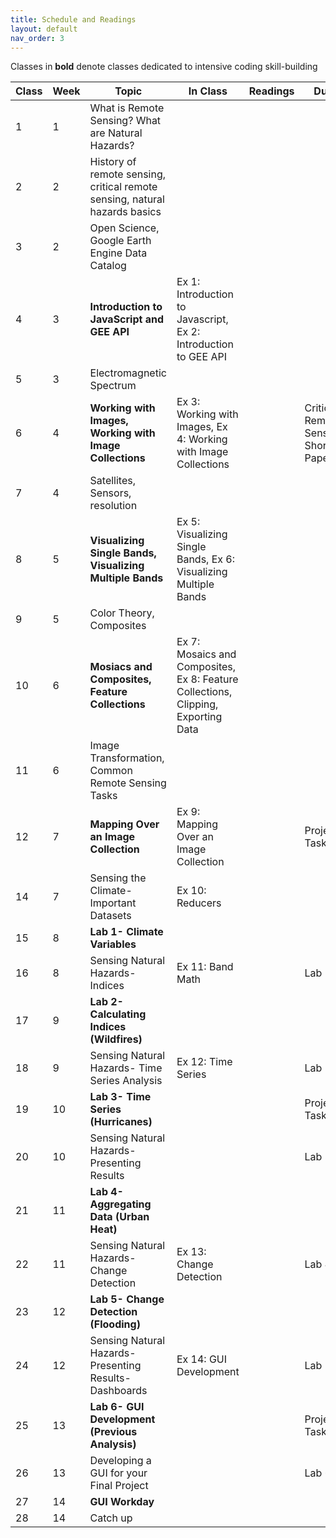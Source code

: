 ```yaml
---
title: Schedule and Readings
layout: default
nav_order: 3
---
```

Classes in **bold** denote classes dedicated to intensive coding skill-building

| Class | Week | Topic                                                    | In Class                                                                          | Readings | Due                                 |
| ----- | ---- | -------------------------------------------------------- | --------------------------------------------------------------------------------- | -------- | ----------------------------------- |
| 1     | 1    | What is Remote Sensing? What are Natural Hazards?        |                                                                                   |          |                                     |
| 2     | 2    | History of remote sensing, critical remote sensing, natural hazards basics       |                                                                                   |          |                                     |
| 3     | 2    | Open Science, Google Earth Engine Data Catalog |                                                                                   |          |                                     |
| 4     | 3    | **Introduction to JavaScript and GEE API**                   | Ex 1: Introduction to Javascript, Ex 2: Introduction to GEE API                   |          |                                     |
| 5     | 3    | Electromagnetic Spectrum                                 |                                                                                   |          |                                     |
| 6     | 4    | **Working with Images, Working with Image Collections**      | Ex 3: Working with Images, Ex 4: Working with Image Collections                   |          | Critical Remote Sensing Short Paper |
| 7     | 4    | Satellites, Sensors, resolution                          |                                                                                   |          |                                     |
| 8     | 5    | **Visualizing Single Bands, Visualizing Multiple Bands**     | Ex 5: Visualizing Single Bands, Ex 6: Visualizing Multiple Bands                  |          |                                     |
| 9     | 5    | Color Theory, Composites                                 |                                                                                   |          |                                     |
| 10    | 6    | **Mosiacs and Composites, Feature Collections**              | Ex 7: Mosaics and Composites, Ex 8: Feature Collections, Clipping, Exporting Data |          |                                     |
| 11    | 6    | Image Transformation, Common Remote Sensing Tasks        |                                                                                   |          |                                     |
| 12    | 7    | **Mapping Over an Image Collection**                         | Ex 9: Mapping Over an Image Collection                                            |          | Project Task 1                      |
| 14    | 7    | Sensing the Climate- Important Datasets                  | Ex 10: Reducers                                                                   |          |                                     |
| 15    | 8    |**Lab 1- Climate Variables**                                 |                                                                                   |          |                                     |
| 16    | 8    | Sensing Natural Hazards- Indices                         | Ex 11: Band Math                                                                  |          | Lab 1                               |
| 17    | 9    | **Lab 2- Calculating Indices (Wildfires)**                   |                                                                                   |          |                                     |
| 18    | 9    | Sensing Natural Hazards- Time Series Analysis            | Ex 12: Time Series                                                                |          | Lab 2                               |
| 19    | 10   | **Lab 3- Time Series (Hurricanes)**                          |                                                                                   |          | Project Task 2                      |
| 20    | 10   | Sensing Natural Hazards- Presenting Results              |                                                                                   |          | Lab 3                               |
| 21    | 11   | **Lab 4- Aggregating Data (Urban Heat)**                     |                                                                                   |          |                                     |
| 22    | 11   | Sensing Natural Hazards- Change Detection                | Ex 13: Change Detection                                                           |          | Lab 4                               |
| 23    | 12   | **Lab 5- Change Detection (Flooding)**                       |                                                                                   |          |                                     |
| 24    | 12   | Sensing Natural Hazards- Presenting Results- Dashboards  | Ex 14: GUI Development                                                            |          | Lab 5                               |
| 25    | 13   | **Lab 6- GUI Development (Previous Analysis)**               |                                                                                   |          | Project Task 3                      |
| 26    | 13   | Developing a GUI for your Final Project                  |                                                                                   |          | Lab 6                               |
| 27    | 14   | **GUI Workday**                                              |                                                                                   |          |                                     |
| 28    | 14   | Catch up                                                 |                                                                                   |          |                                     |
